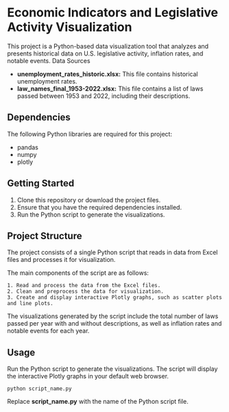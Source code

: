 

# Economic Indicators and Legislative Activity Visualization

This project is a Python-based data visualization tool that analyzes and presents historical data on U.S. legislative activity, inflation rates, and notable events.
Data Sources

   * **unemployment_rates_historic.xlsx:** This file contains historical unemployment rates.
   * **law_names_final_1953-2022.xlsx:** This file contains a list of laws passed between 1953 and 2022, including their descriptions.

## Dependencies

The following Python libraries are required for this project:

   * pandas
   * numpy
   * plotly

## Getting Started

   1. Clone this repository or download the project files.
   2. Ensure that you have the required dependencies installed.
   3. Run the Python script to generate the visualizations.

## Project Structure

The project consists of a single Python script that reads in data from Excel files and processes it for visualization.

The main components of the script are as follows:

    1. Read and process the data from the Excel files.
    2. Clean and preprocess the data for visualization.
    3. Create and display interactive Plotly graphs, such as scatter plots and line plots.

The visualizations generated by the script include the total number of laws passed per year with and without descriptions, as well as inflation rates and notable events for each year.
## Usage

Run the Python script to generate the visualizations. The script will display the interactive Plotly graphs in your default web browser.

``` python script_name.py ```

Replace **script_name.py** with the name of the Python script file.
